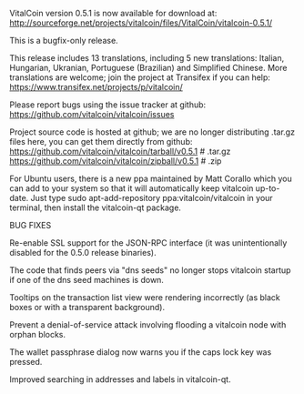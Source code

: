 VitalCoin version 0.5.1 is now available for download at:
http://sourceforge.net/projects/vitalcoin/files/VitalCoin/vitalcoin-0.5.1/

This is a bugfix-only release.

This release includes 13 translations, including 5 new translations:
Italian, Hungarian, Ukranian, Portuguese (Brazilian) and Simplified Chinese.
More translations are welcome; join the project at Transifex if you can help:
https://www.transifex.net/projects/p/vitalcoin/

Please report bugs using the issue tracker at github:
https://github.com/vitalcoin/vitalcoin/issues

Project source code is hosted at github; we are no longer
distributing .tar.gz files here, you can get them
directly from github:
https://github.com/vitalcoin/vitalcoin/tarball/v0.5.1  # .tar.gz
https://github.com/vitalcoin/vitalcoin/zipball/v0.5.1  # .zip

For Ubuntu users, there is a new ppa maintained by Matt Corallo which
you can add to your system so that it will automatically keep
vitalcoin up-to-date.  Just type
sudo apt-add-repository ppa:vitalcoin/vitalcoin
in your terminal, then install the vitalcoin-qt package.


BUG FIXES

Re-enable SSL support for the JSON-RPC interface (it was unintentionally
disabled for the 0.5.0 release binaries).

The code that finds peers via "dns seeds" no longer stops vitalcoin startup
if one of the dns seed machines is down.

Tooltips on the transaction list view were rendering incorrectly (as black boxes
or with a transparent background).

Prevent a denial-of-service attack involving flooding a vitalcoin node with
orphan blocks.

The wallet passphrase dialog now warns you if the caps lock key was pressed.

Improved searching in addresses and labels in vitalcoin-qt.
